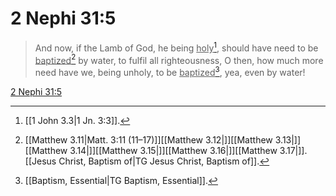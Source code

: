 # 2 Nephi 31:5

> And now, if the Lamb of God, he being <u>holy</u>[^a], should have need to be <u>baptized</u>[^b] by water, to fulfil all righteousness, O then, how much more need have we, being unholy, to be <u>baptized</u>[^c], yea, even by water!

[2 Nephi 31:5](https://www.churchofjesuschrist.org/study/scriptures/bofm/2-ne/31?lang=eng&id=p5#p5)


[^a]: [[1 John 3.3|1 Jn. 3:3]].  
[^b]: [[Matthew 3.11|Matt. 3:11 (11–17)]][[Matthew 3.12|]][[Matthew 3.13|]][[Matthew 3.14|]][[Matthew 3.15|]][[Matthew 3.16|]][[Matthew 3.17|]]. [[Jesus Christ, Baptism of|TG Jesus Christ, Baptism of]].  
[^c]: [[Baptism, Essential|TG Baptism, Essential]].  
